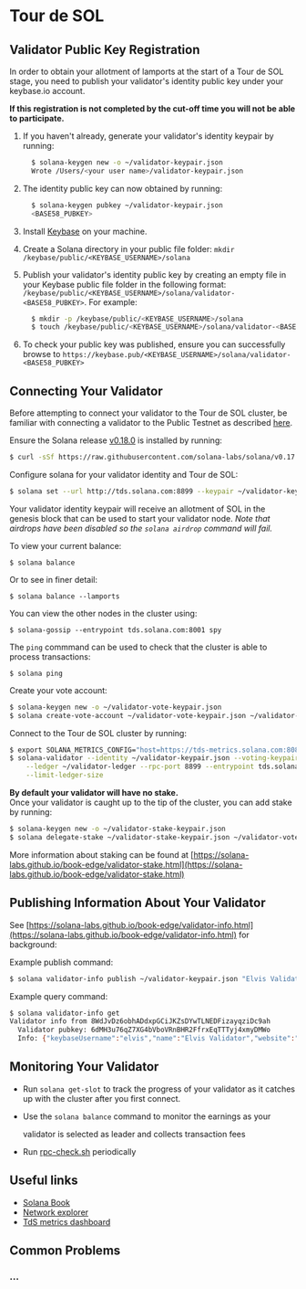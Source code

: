 # Tour de SOL

## Validator Public Key Registration

In order to obtain your allotment of lamports at the start of a Tour de SOL stage, you need to publish your validator's identity public key under your keybase.io account.

**If this registration is not completed by the cut-off time you will not be able to participate.**

1. If you haven't already, generate your validator's identity keypair by running:

   ```bash
     $ solana-keygen new -o ~/validator-keypair.json
     Wrote /Users/<your user name>/validator-keypair.json
   ```

2. The identity public key can now obtained by running:

   ```bash
     $ solana-keygen pubkey ~/validator-keypair.json
     <BASE58_PUBKEY>
   ```

3. Install [Keybase](https://keybase.io/download) on your machine.
4. Create a Solana directory in your public file folder: `mkdir /keybase/public/<KEYBASE_USERNAME>/solana`
5. Publish your validator's identity public key by creating an empty file in your Keybase public file folder in the following format: `/keybase/public/<KEYBASE_USERNAME>/solana/validator-<BASE58_PUBKEY>`.   For example:

   ```bash
     $ mkdir -p /keybase/public/<KEYBASE_USERNAME>/solana
     $ touch /keybase/public/<KEYBASE_USERNAME>/solana/validator-<BASE58_PUBKEY>
   ```

6. To check your public key was published, ensure you can successfully browse to     `https://keybase.pub/<KEYBASE_USERNAME>/solana/validator-<BASE58_PUBKEY>`

## Connecting Your Validator

Before attempting to connect your validator to the Tour de SOL cluster, be familiar with connecting a validator to the Public Testnet as described [here](https://solana-labs.github.io/book-edge/running-validator.html).

Ensure the Solana release [v0.18.0](https://github.com/solana-labs/solana/releases/tag/v0.18.0) is installed by running:

```bash
$ curl -sSf https://raw.githubusercontent.com/solana-labs/solana/v0.17.1/install/solana-install-init.sh | sh -s - 0.18.0
```

Configure solana for your validator identity and Tour de SOL:

```bash
$ solana set --url http://tds.solana.com:8899 --keypair ~/validator-keypair.json
```

Your validator identity keypair will receive an allotment of SOL in the genesis block that can be used to start your validator node. _Note that airdrops have been disabled so the `solana airdrop` command will fail._

To view your current balance:

```text
$ solana balance
```

Or to see in finer detail:

```text
$ solana balance --lamports
```

You can view the other nodes in the cluster using:

```text
$ solana-gossip --entrypoint tds.solana.com:8001 spy
```

The `ping` commmand can be used to check that the cluster is able to process transactions:

```text
$ solana ping
```

Create your vote account:

```bash
$ solana-keygen new -o ~/validator-vote-keypair.json
$ solana create-vote-account ~/validator-vote-keypair.json ~/validator-keypair.json 1
```

Connect to the Tour de SOL cluster by running:

```bash
$ export SOLANA_METRICS_CONFIG="host=https://tds-metrics.solana.com:8086,db=tds,u=tds_writer,p=dry_run"
$ solana-validator --identity ~/validator-keypair.json --voting-keypair ~/validator-vote-keypair.json \
    --ledger ~/validator-ledger --rpc-port 8899 --entrypoint tds.solana.com:8001 \
    --limit-ledger-size
```

**By default your validator will have no stake.**  
Once your validator is caught up to the tip of the cluster, you can add stake by running:

```bash
$ solana-keygen new -o ~/validator-stake-keypair.json
$ solana delegate-stake ~/validator-stake-keypair.json ~/validator-vote-keypair.json 0.5
```

More information about staking can be found at [https://solana-labs.github.io/book-edge/validator-stake.html](https://solana-labs.github.io/book-edge/validator-stake.html)

## Publishing Information About Your Validator

See [https://solana-labs.github.io/book-edge/validator-info.html](https://solana-labs.github.io/book-edge/validator-info.html) for background:

Example publish command:

```bash
$ solana validator-info publish ~/validator-keypair.json "Elvis Validator" -n elvis -w "https://elvis-validates.com"
```

Example query command:

```bash
$ solana validator-info get
Validator info from 8WdJvDz6obhADdxpGCiJKZsDYwTLNEDFizayqziDc9ah
  Validator pubkey: 6dMH3u76qZ7XG4bVboVRnBHR2FfrxEqTTTyj4xmyDMWo
  Info: {"keybaseUsername":"elvis","name":"Elvis Validator","website":"https://elvis-validates.com"}
```

## Monitoring Your Validator

* Run `solana get-slot` to track the progress of your validator as it catches up with the cluster after you first connect.
* Use the `solana balance` command to monitor the earnings as your

  validator is selected as leader and collects transaction fees

* Run [rpc-check.sh](https://github.com/solana-labs/tour-de-sol/blob/master/rpc-check.sh) periodically

## Useful links

* [Solana Book](https://solana-labs.github.io/book-edge/)
* [Network explorer](http://explorer.solana.com/)
* [TdS metrics dashboard](https://metrics.solana.com:3000/d/testnet-edge/testnet-monitor-edge?refresh=1m&from=now-15m&to=now&var-testnet=tds&orgId=2&var-datasource=TdS%20Metrics%20%28read-only%29)



## Common Problems

### ...

